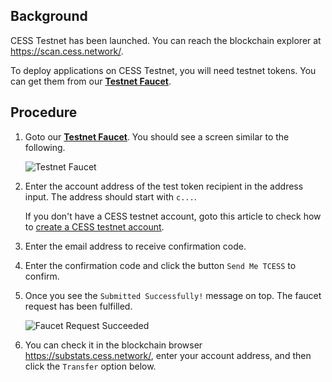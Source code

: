 ## Background

CESS Testnet has been launched. You can reach the blockchain explorer at <https://scan.cess.network/>.

To deploy applications on CESS Testnet, you will need testnet tokens. You can get them from our [**Testnet Faucet**](https://cess.network/faucet.html).

## Procedure

1. Goto our [**Testnet Faucet**](https://cess.network/faucet.html). You should see a screen similar to the following.<br/>

    ![Testnet Faucet](../../assets/developer/guides/testnet-faucet/01-faucet-screen.png)

2. Enter the account address of the test token recipient in the address input. The address should start with `c...`. 

    If you don't have a CESS testnet account, goto this article to check how to [create a CESS testnet account](../../community/cess-account.md).

3. Enter the email address to receive confirmation code.

4. Enter the confirmation code and click the button `Send Me TCESS` to confirm.

5. Once you see the `Submitted Successfully!` message on top. The faucet request has been fulfilled.<br/>

    ![Faucet Request Succeeded](../../assets/developer/guides/testnet-faucet/02-faucet-successful.png)

6. You can check it in the blockchain browser <https://substats.cess.network/>, enter your account address, and then click the `Transfer` option below.
